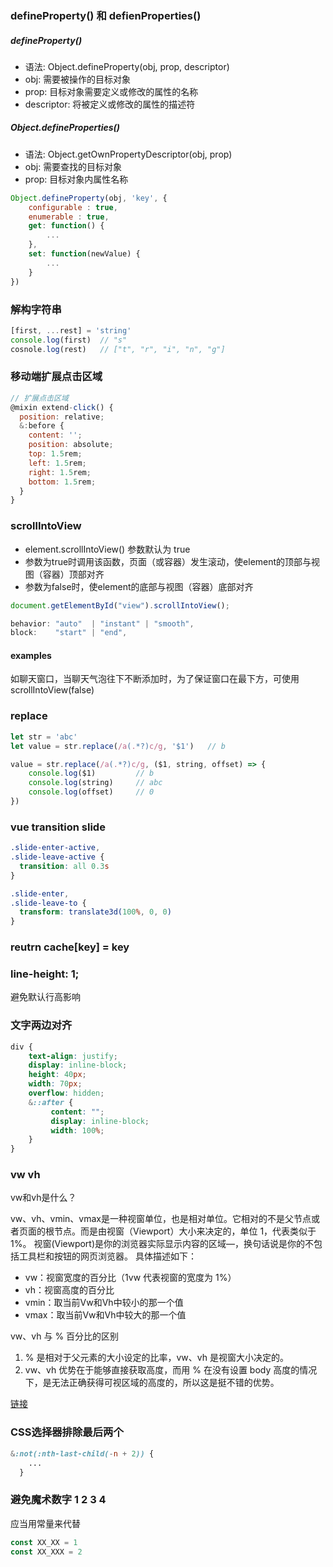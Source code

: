### defineProperty() 和 defienProperties()

#####  defineProperty()

- 语法: Object.defineProperty(obj, prop, descriptor)
- obj: 需要被操作的目标对象
- prop: 目标对象需要定义或修改的属性的名称
- descriptor: 将被定义或修改的属性的描述符

##### Object.defineProperties()

- 语法: Object.getOwnPropertyDescriptor(obj, prop)
- obj: 需要查找的目标对象
- prop: 目标对象内属性名称

```javascript
Object.defineProperty(obj, 'key', {
    configurable : true,
    enumerable : true,
    get: function() {
        ...
    },
    set: function(newValue) {
        ...
    }
})
```


### 解构字符串

```javascript
[first, ...rest] = 'string'
console.log(first)  // "s"
cosnole.log(rest)   // ["t", "r", "i", "n", "g"]
```

### 移动端扩展点击区域

```javascript
// 扩展点击区域
@mixin extend-click() {
  position: relative;
  &:before {
    content: '';
    position: absolute;
    top: 1.5rem;
    left: 1.5rem;
    right: 1.5rem;
    bottom: 1.5rem;
  }
}
```

### scrollIntoView

- element.scrollIntoView() 参数默认为 true
- 参数为true时调用该函数，页面（或容器）发生滚动，使element的顶部与视图（容器）顶部对齐
- 参数为false时，使element的底部与视图（容器）底部对齐

```javascript
document.getElementById("view").scrollIntoView();

behavior: "auto"  | "instant" | "smooth",
block:    "start" | "end",
```

#### examples

如聊天窗口，当聊天气泡往下不断添加时，为了保证窗口在最下方，可使用scrollIntoView(false)

### replace

```javascript
let str = 'abc'
let value = str.replace(/a(.*?)c/g, '$1')	// b

value = str.replace(/a(.*?)c/g, ($1, string, offset) => {
	console.log($1)			// b
	console.log(string)		// abc
	console.log(offset)		// 0
})
```

### vue transition slide

```css
.slide-enter-active,
.slide-leave-active {
  transition: all 0.3s
}

.slide-enter,
.slide-leave-to {
  transform: translate3d(100%, 0, 0)
}
```

### reutrn cache[key] = key

### line-height: 1;

避免默认行高影响

### 文字两边对齐

```css
div {
	text-align: justify;
	display: inline-block;
	height: 40px;
	width: 70px;
	overflow: hidden;
	&::after {
		 content: "";
		 display: inline-block;
		 width: 100%;
	}
}
```

### vw vh

vw和vh是什么？

vw、vh、vmin、vmax是一种视窗单位，也是相对单位。它相对的不是父节点或者页面的根节点。而是由视窗（Viewport）大小来决定的，单位 1，代表类似于 1%。
视窗(Viewport)是你的浏览器实际显示内容的区域—，换句话说是你的不包括工具栏和按钮的网页浏览器。
具体描述如下：

- vw：视窗宽度的百分比（1vw 代表视窗的宽度为 1%）
- vh：视窗高度的百分比
- vmin：取当前Vw和Vh中较小的那一个值
- vmax：取当前Vw和Vh中较大的那一个值

vw、vh 与 % 百分比的区别

1. % 是相对于父元素的大小设定的比率，vw、vh 是视窗大小决定的。
2. vw、vh 优势在于能够直接获取高度，而用 % 在没有设置 body 高度的情况下，是无法正确获得可视区域的高度的，所以这是挺不错的优势。


[链接](https://juejin.im/post/5c18d8e2f265da61407ed721)

### CSS选择器排除最后两个

```css
&:not(:nth-last-child(-n + 2)) {
	...
  }
```

### 避免魔术数字 1 2 3 4

应当用常量来代替

```js
const XX_XX = 1
const XX_XXX = 2
``` 